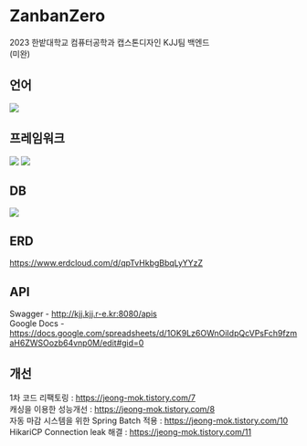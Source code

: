 # ZanbanZero

2023 한밭대학교 컴퓨터공학과 캡스톤디자인 KJJ팀 백엔드  
(미완)

## 언어
<img src="https://img.shields.io/badge/Java-FF9900?style=for-the-badge&logo=OpenJDK&logoColor=white"/>

## 프레임워크
<img src="https://img.shields.io/badge/Spring Boot-6DB33F?style=for-the-badge&logo=SpringBoot&logoColor=white"/> <img src="https://img.shields.io/badge/Spring Security-6DB33F?style=for-the-badge&logo=Springsecurity&logoColor=white"/>

## DB
<img src="https://img.shields.io/badge/MySQL-4479A1?style=for-the-badge&logo=MySQL&logoColor=white"/>

## ERD
https://www.erdcloud.com/d/qpTvHkbgBbqLyYYzZ  

## API
Swagger - http://kjj.kjj.r-e.kr:8080/apis  
Google Docs - https://docs.google.com/spreadsheets/d/1OK9Lz6OWnOiIdpQcVPsFch9fzmaH6ZWSOozb64vnp0M/edit#gid=0

## 개선 
1차 코드 리팩토링 : https://jeong-mok.tistory.com/7  
캐싱을 이용한 성능개선 : https://jeong-mok.tistory.com/8  
자동 마감 시스템을 위한 Spring Batch 적용 : https://jeong-mok.tistory.com/10  
HikariCP Connection leak 해결 : https://jeong-mok.tistory.com/11
